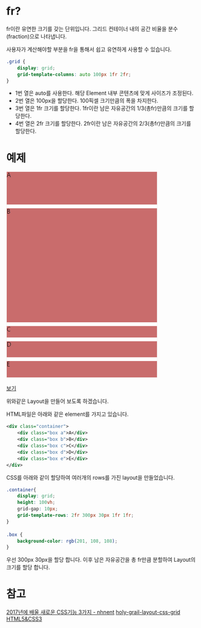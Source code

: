 # fr?
fr이란 유연한 크기를 갖는 단위입니다.
그리드 컨테이너 내의 공간 비율을 분수(fraction)으로 나타냅니다.

사용자가 계산해야할 부분을 fr을 통해서 쉽고 유연하게 사용할 수 있습니다.

```css
.grid {
    display: grid;
    grid-template-columns: auto 100px 1fr 2fr;
}
```

- 1번 열은 auto를 사용한다. 해당 Element 내부 콘텐츠에 맞게 사이즈가 조정된다.
- 2번 열은 100px을 할당한다. 100픽셀 크기만큼의 폭을 차지한다.
- 3번 열은 1fr 크기를 할당한다. 1fr이란 남은 자유공간의 1/3(총fr)만큼의 크기를 할당한다.
- 4번 열은 2fr 크기를 할당한다. 2fr이란 남은 자유공간의 2/3(총fr)만큼의 크기를 할당한다.

# 예제
![grid5_](/assets/grid5_.PNG)

[보기]()

위와같은 Layout을 만들어 보도록 하겠습니다.

HTML파일은 아래와 같은 element를 가지고 있습니다.
```xml
<div class="container">
    <div class="box a">A</div>
    <div class="box b">B</div>
    <div class="box c">C</div>
    <div class="box d">D</div>
    <div class="box e">E</div>
</div>
```

CSS를 아래와 같이 할당하여 여러개의 rows를 가진 layout을 만들었습니다.
```css
.container{
    display: grid;
    height: 100vh;
    grid-gap: 10px;
    grid-template-rows: 2fr 300px 30px 1fr 1fr;
}

.box {
    background-color: rgb(201, 108, 108);
}
```
우선 300px 30px을 할당 합니다.
이후 남은 자유공간을 총 fr만큼 분할하여 Layout의 크기를 할당 합니다.






# 참고
[2017년에 배울 새로운 CSS기능 3가지 - nhnent](https://github.com/nhnent/fe.javascript/wiki/January-16-January-19,-2017)
[holy-grail-layout-css-grid](https://bitsofco.de/holy-grail-layout-css-grid/)
[HTML5&CSS3](http://html5tech.info/html5/pdf/HTML5&CSS3_08%EC%9E%A5_v1.0.pdf)
